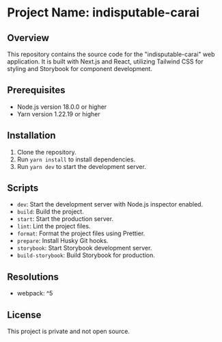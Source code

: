 # Project Name: indisputable-carai

## Overview

This repository contains the source code for the "indisputable-carai" web application. It is built with Next.js and React, utilizing Tailwind CSS for styling and Storybook for component development.

## Prerequisites

- Node.js version 18.0.0 or higher
- Yarn version 1.22.19 or higher

## Installation

1. Clone the repository.
2. Run `yarn install` to install dependencies.
3. Run `yarn dev` to start the development server.

## Scripts

- `dev`: Start the development server with Node.js inspector enabled.
- `build`: Build the project.
- `start`: Start the production server.
- `lint`: Lint the project files.
- `format`: Format the project files using Prettier.
- `prepare`: Install Husky Git hooks.
- `storybook`: Start Storybook development server.
- `build-storybook`: Build Storybook for production.

## Resolutions

- webpack: ^5

## License

This project is private and not open source.
